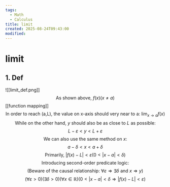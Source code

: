 ```yaml
---
tags:
  - Math
  - Calculus
title: limit
created: 2025-08-24T09:43:00
modified:
---
```

# limit
## **1. Def**
![[limit_def.png]]
$$\text{As shown above, }f(x)( x\ne a)$$
[[function mapping]]
$$\text{In order to reach (a,L), the value on x-axis should very near to a: }\lim_{x\to a } f(x)$$
$$\text{While on the other hand, $y$ should also be as close to $L$ as possible: }$$
$$L-\varepsilon<y<L+\varepsilon$$
$$\text{We can also use the same method on $x$: }$$
$$a-\delta<x<a+\delta$$
$$\text{Primarily, }|f(x)-L|<\varepsilon (0<|x-a|<\delta)$$
$$\text{Introducing second-order predicate logic:}$$
$$\text{(Beware of the causal relationship: $\forall\varepsilon\Rightarrow\exists\delta $ and $x\Rightarrow y$)}$$
$$(\forall\varepsilon>0)(\exists\delta>0)(\forall x\in\mathbb{R})(0<|x-a|<\delta\Rightarrow |f(x)-L|<\varepsilon)$$
$$$$
